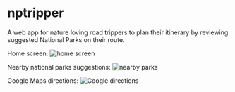 # nptripper
A web app for nature loving road trippers to plan their itinerary by reviewing suggested National Parks on their route.

Home screen:
![home screen](https://user-images.githubusercontent.com/20914980/33148587-3f030d08-cf81-11e7-86b9-8a412d32e039.png)

Nearby national parks suggestions:
![nearby parks](https://user-images.githubusercontent.com/20914980/33148590-41d1c61e-cf81-11e7-8de1-f9f152684292.png)

Google Maps directions:
![Google directions](https://user-images.githubusercontent.com/20914980/33148593-43fbf310-cf81-11e7-823d-0dbd8bdcddbe.png)
